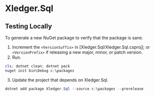# Xledger.Sql

## Testing Locally

To generate a new NuGet package to verify that the package is sane.

1. Increment the `<VersionSuffix>` in [Xledger.Sql/Xledger.Sql.csproj]; or `<VersionPrefix>` if releasing a new major, minor, or patch version.
2. Run.
```powershell
cls; dotnet clean; dotnet pack
nuget init bin\Debug c:\packages
```
3. Update the project that depends on Xledger.Sql.
```powershell
dotnet add package Xledger.Sql --source c:\packages --prerelease
```
